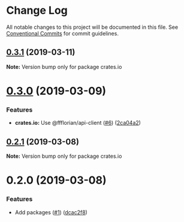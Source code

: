 # Change Log

All notable changes to this project will be documented in this file.
See [Conventional Commits](https://conventionalcommits.org) for commit guidelines.

## [0.3.1](https://github.com/ffflorian/api-clients/tree/master/packages/crates.io/compare/crates.io@0.3.0...crates.io@0.3.1) (2019-03-11)

**Note:** Version bump only for package crates.io





# [0.3.0](https://github.com/ffflorian/api-clients/tree/master/packages/crates.io/compare/crates.io@0.2.1...crates.io@0.3.0) (2019-03-09)


### Features

* **crates.io:** Use @ffflorian/api-client ([#6](https://github.com/ffflorian/api-clients/tree/master/packages/crates.io/issues/6)) ([2ca04a2](https://github.com/ffflorian/api-clients/tree/master/packages/crates.io/commit/2ca04a2))





## [0.2.1](https://github.com/ffflorian/api-clients/tree/master/packages/crates.io/compare/crates.io@0.2.0...crates.io@0.2.1) (2019-03-08)

**Note:** Version bump only for package crates.io





# 0.2.0 (2019-03-08)


### Features

* Add packages ([#1](https://github.com/ffflorian/api-clients/tree/master/packages/crates.io/issues/1)) ([dcac2f8](https://github.com/ffflorian/api-clients/tree/master/packages/crates.io/commit/dcac2f8))
